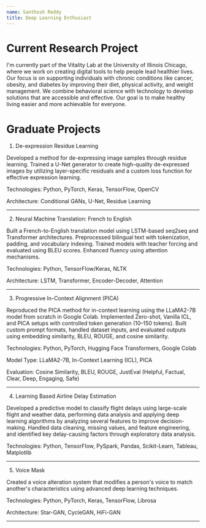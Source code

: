 ```yaml
---
name: Santhosh Reddy
title: Deep Learning Enthusiast
---
```


# Current Research Project

I'm currently part of the Vitality Lab at the University of Illinois Chicago, where we work on creating digital tools to help people lead healthier lives. Our focus is on supporting individuals with chronic conditions like cancer, obesity, and diabetes by improving their diet, physical activity, and weight management. We combine behavioral science with technology to develop solutions that are accessible and effective. Our goal is to make healthy living easier and more achievable for everyone.

# Graduate Projects

1. De-expression Residue Learning

Developed a method for de-expressing image samples through residue learning. Trained a U-Net generator to create high-quality de-expressed images by utilizing layer-specific residuals and a custom loss function for effective expression learning.

Technologies: Python, PyTorch, Keras, TensorFlow, OpenCV

Architecture: Conditional GANs, U-Net, Residue Learning

---

2. Neural Machine Translation: French to English 

Built a French-to-English translation model using LSTM-based seq2seq and Transformer architectures. Preprocessed bilingual text with tokenization, padding, and vocabulary indexing. Trained models with teacher forcing and evaluated using BLEU scores. Enhanced fluency using attention mechanisms.

Technologies: Python, TensorFlow/Keras, NLTK

Architecture: LSTM, Transformer, Encoder-Decoder, Attention

---

3. Progressive In-Context Alignment (PICA)

Reproduced the PICA method for in-context learning using the LLaMA2-7B model from scratch in Google Colab. Implemented Zero-shot, Vanilla ICL, and PICA setups with controlled token generation (10–150 tokens). Built custom prompt formats, handled dataset inputs, and evaluated outputs using embedding similarity, BLEU, ROUGE, and cosine similarity.

Technologies: Python, PyTorch, Hugging Face Transformers, Google Colab

Model Type: LLaMA2-7B, In-Context Learning (ICL), PICA 

Evaluation: Cosine Similarity, BLEU, ROUGE, JustEval (Helpful, Factual, Clear, Deep, Engaging, Safe)

---

4. Learning Based Airline Delay Estimation

Developed a predictive model to classify flight delays using large-scale flight and weather data, performing data analysis and applying deep learning algorithms by analyzing several features to improve decision-making. Handled data cleaning, missing values, and feature engineering, and identified key delay-causing factors through exploratory data analysis.

Technologies: Python, TensorFlow, PySpark, Pandas, Scikit-Learn, Tableau, Matplotlib

---

5. Voice Mask

Created a voice alteration system that modifies a person's voice to match another's characteristics using advanced deep learning techniques.

Technologies: Python, PyTorch, Keras, TensorFlow, Librosa

Architecture: Star-GAN, CycleGAN, HiFi-GAN

---

